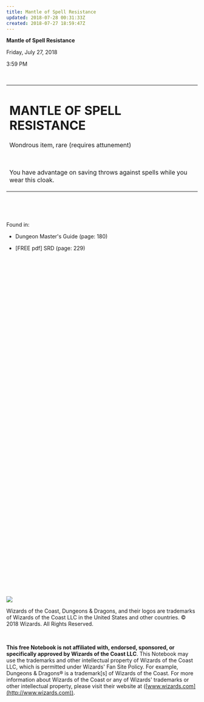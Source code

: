 ```yaml
---
title: Mantle of Spell Resistance
updated: 2018-07-28 00:31:33Z
created: 2018-07-27 18:59:47Z
---
```


**Mantle of Spell Resistance**

Friday, July 27, 2018

3:59 PM

 

<table><tbody><tr class="odd"><td><h1 id="mantle-of-spell-resistance"><strong>MANTLE OF SPELL RESISTANCE</strong></h1><p>Wondrous item, rare (requires attunement)</p><p> </p><p>You have advantage on saving throws against spells while you wear this cloak.</p></td></tr></tbody></table>

 

 

Found in:

-   Dungeon Master's Guide (page: 180)

-   \[FREE pdf\] SRD (page: 229)

##  

 

 

 

 

 

 

 

 

 

 

 

 

 

 

 

 

 

 

 

 

 

 

 

 

 

 

 

![](tmp\media\image1.png)

Wizards of the Coast, Dungeons & Dragons, and their logos are trademarks of Wizards of the Coast LLC in the United States and other countries. © 2018 Wizards. All Rights Reserved.

 

**This free Notebook is not affiliated with, endorsed, sponsored, or specifically approved by Wizards of the Coast LLC**. This Notebook may use the trademarks and other intellectual property of Wizards of the Coast LLC, which is permitted under Wizards' Fan Site Policy. For example, Dungeons & Dragons® is a trademark\[s\] of Wizards of the Coast. For more information about Wizards of the Coast or any of Wizards' trademarks or other intellectual property, please visit their website at ([www.wizards.com](http://www.wizards.com)).
